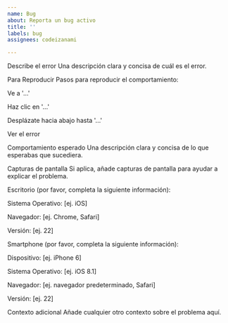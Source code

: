 ```yaml
---
name: Bug
about: Reporta un bug activo
title: ''
labels: bug
assignees: codeizanami

---
```


Describe el error
Una descripción clara y concisa de cuál es el error.

Para Reproducir
Pasos para reproducir el comportamiento:

Ve a '...'

Haz clic en '...'

Desplázate hacia abajo hasta '...'

Ver el error

Comportamiento esperado
Una descripción clara y concisa de lo que esperabas que sucediera.

Capturas de pantalla
Si aplica, añade capturas de pantalla para ayudar a explicar el problema.

Escritorio (por favor, completa la siguiente información):

Sistema Operativo: [ej. iOS]

Navegador: [ej. Chrome, Safari]

Versión: [ej. 22]

Smartphone (por favor, completa la siguiente información):

Dispositivo: [ej. iPhone 6]

Sistema Operativo: [ej. iOS 8.1]

Navegador: [ej. navegador predeterminado, Safari]

Versión: [ej. 22]

Contexto adicional
Añade cualquier otro contexto sobre el problema aquí.

